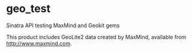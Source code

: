 geo_test
========

Sinatra API testing MaxMind and Geokit gems

This product includes GeoLite2 data created by MaxMind, available from
<a href="http://www.maxmind.com">http://www.maxmind.com</a>.
